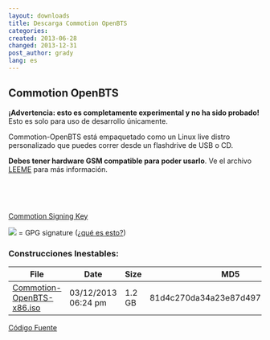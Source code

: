 ```yaml
---
layout: downloads
title: Descarga Commotion OpenBTS
categories:
created: 2013-06-28
changed: 2013-12-31
post_author: grady
lang: es
---
```

  <h2>Commotion OpenBTS</h2>

<p><strong>¡Advertencia: esto es completamente experimental y no ha sido probado!</strong> Esto es solo para uso de desarrollo únicamente.</p>

<p>Commotion-OpenBTS está empaquetado como un Linux live distro personalizado que puedes correr desde un flashdrive de USB o CD.</p>

<p><strong>Debes tener hardware GSM compatible para poder usarlo</strong>. Ve el archivo <a href="https://github.com/opentechinstitute/commotion-openbts/blob/master/README">LEEME</a> para más información.</p>

<p>&nbsp;</p>

<p>&nbsp;</p>

<p><a class="button" href="http://pool.sks-keyservers.net:11371/pks/lookup?op=vindex&amp;search=0x55A525F8EFE57820BA2A40F7D3F54B1ED01D01F1&amp;fingerprint=on&amp;exact=on" target="_blank">Commotion Signing Key</a></p>

<p><img src="/files/download-signature.png" /> = GPG signature (<a href="/how-verify-signatures-downloads">¿qué es esto?</a>)</p>

<h3>Construcciones Inestables:</h3>

<table class="files list">
	<thead>
		<tr>
			<th>File</th>
			<th>Date</th>
			<th>Size</th>
			<th>MD5</th>
		</tr>
	</thead>
	<tbody>
		<tr>
			<td><a href="http://files.opentechinstitute.org/~critzo/commotion/Commotion-OpenBTS-x86.iso" title="Commotion-OpenBTS">Commotion-OpenBTS-x86.iso</a></td>
			<td>03/12/2013 06:24 pm</td>
			<td>1.2 GB</td>
			<td>81d4c270da34a23e87d4972e90e908e1</td>
		</tr>
	</tbody>
</table>

<p><a class="button" href="https://github.com/opentechinstitute/commotion-openbts" id="openbts-source-btn">Código Fuente</a></p>
